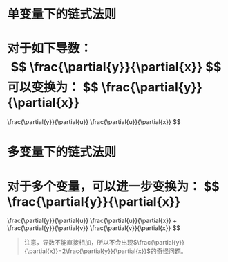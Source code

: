 # 单变量下的链式法则
对于如下导数：
$$
\frac{\partial{y}}{\partial{x}}
$$
可以变换为：
$$
\frac{\partial{y}}{\partial{x}}
=
\frac{\partial{y}}{\partial{u}}
\frac{\partial{u}}{\partial{x}}
$$
# 多变量下的链式法则
对于多个变量，可以进一步变换为：
$$
\frac{\partial{y}}{\partial{x}}
=
\frac{\partial{y}}{\partial{u}}
\frac{\partial{u}}{\partial{x}}
+
\frac{\partial{y}}{\partial{v}}
\frac{\partial{v}}{\partial{x}}
$$

> 注意，导数不能直接相加，所以不会出现$\frac{\partial{y}}{\partial{x}}=2\frac{\partial{y}}{\partial{x}}$的奇怪问题。